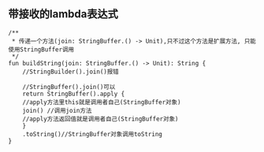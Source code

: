 

## 带接收的lambda表达式

    /**
     * 传递一个方法(join: StringBuffer.() -> Unit),只不过这个方法是扩展方法, 只能使用StringBuffer调用
     */
    fun buildString(join: StringBuffer.() -> Unit): String {
        //StringBuilder().join()报错

        //StringBuffer().join()可以
        return StringBuffer().apply {
        //apply方法里this就是调用者自己(StringBuffer对象)
        join() //调用join方法
        //apply方法返回值就是调用者自己(StringBuffer对象)
        }
        .toString()//StringBuffer对象调用toString
    }


